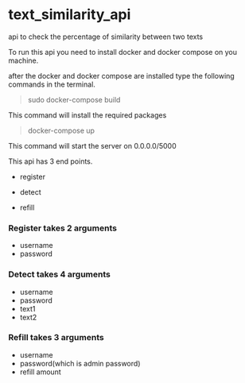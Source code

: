 # text_similarity_api
api to check the percentage of similarity between two texts

To run this api you need to install docker and docker compose on you machine.

after the docker and docker compose are installed type the following commands in the terminal.

>sudo docker-compose build

This command will install the required packages

>docker-compose up

This command will start the server on 0.0.0.0/5000

This api has 3 end points.

* register

* detect

* refill

### Register takes 2 arguments
  * username
  * password
  
### Detect takes 4 arguments
 * username
 * password
 * text1
 * text2
 
### Refill takes 3 arguments
 * username
 * password(which is admin password)
 * refill amount

